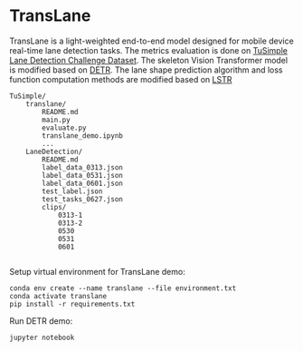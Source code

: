 # TransLane

TransLane is a light-weighted end-to-end model designed for mobile device real-time lane detection tasks.
The metrics evaluation is done on [TuSimple Lane Detection Challenge Dataset](https://github.com/TuSimple/tusimple-benchmark/tree/master/doc/lane_detection).
The skeleton Vision Transformer model is modified based on [DETR](https://github.com/facebookresearch/detr).
The lane shape prediction algorithm and loss function computation methods are modified based on [LSTR](https://github.com/liuruijin17/LSTR)
```
TuSimple/
    translane/
        README.md
        main.py
        evaluate.py
        translane_demo.ipynb
        ...
    LaneDetection/
        README.md
        label_data_0313.json
        label_data_0531.json
        label_data_0601.json
        test_label.json
        test_tasks_0627.json
        clips/
            0313-1
            0313-2
            0530
            0531
            0601
        
```

Setup virtual environment for TransLane demo:
```
conda env create --name translane --file environment.txt
conda activate translane
pip install -r requirements.txt
```

Run DETR demo:
```
jupyter notebook
```
